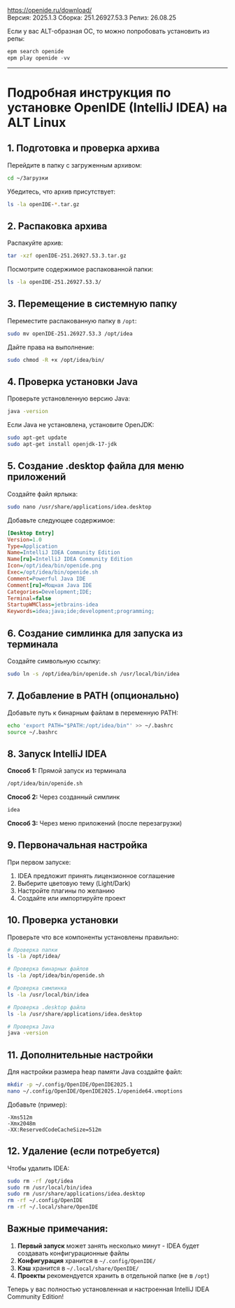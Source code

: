 https://openide.ru/download/
<br/> Версия: 2025.1.3   Сборка: 251.26927.53.3   Релиз: 26.08.25


Если у вас ALT-образная ОС, то можно попробовать установить из репы:
```c
epm search openide
epm play openide -vv
```
----------------------------

# Подробная инструкция по установке OpenIDE (IntelliJ IDEA) на ALT Linux

## 1. Подготовка и проверка архива

Перейдите в папку с загруженным архивом:
```bash
cd ~/Загрузки
```

Убедитесь, что архив присутствует:
```bash
ls -la openIDE-*.tar.gz
```

## 2. Распаковка архива

Распакуйте архив:
```bash
tar -xzf openIDE-251.26927.53.3.tar.gz
```

Посмотрите содержимое распакованной папки:
```bash
ls -la openIDE-251.26927.53.3/
```

## 3. Перемещение в системную папку

Переместите распакованную папку в `/opt`:
```bash
sudo mv openIDE-251.26927.53.3 /opt/idea
```

Дайте права на выполнение:
```bash
sudo chmod -R +x /opt/idea/bin/
```

## 4. Проверка установки Java

Проверьте установленную версию Java:
```bash
java -version
```

Если Java не установлена, установите OpenJDK:
```bash
sudo apt-get update
sudo apt-get install openjdk-17-jdk
```

## 5. Создание .desktop файла для меню приложений

Создайте файл ярлыка:
```bash
sudo nano /usr/share/applications/idea.desktop
```

Добавьте следующее содержимое:
```ini
[Desktop Entry]
Version=1.0
Type=Application
Name=IntelliJ IDEA Community Edition
Name[ru]=IntelliJ IDEA Community Edition
Icon=/opt/idea/bin/openide.png
Exec=/opt/idea/bin/openide.sh
Comment=Powerful Java IDE
Comment[ru]=Мощная Java IDE
Categories=Development;IDE;
Terminal=false
StartupWMClass=jetbrains-idea
Keywords=idea;java;ide;development;programming;
```

## 6. Создание симлинка для запуска из терминала

Создайте символьную ссылку:
```bash
sudo ln -s /opt/idea/bin/openide.sh /usr/local/bin/idea
```

## 7. Добавление в PATH (опционально)

Добавьте путь к бинарным файлам в переменную PATH:
```bash
echo 'export PATH="$PATH:/opt/idea/bin"' >> ~/.bashrc
source ~/.bashrc
```

## 8. Запуск IntelliJ IDEA

**Способ 1:** Прямой запуск из терминала
```bash
/opt/idea/bin/openide.sh
```

**Способ 2:** Через созданный симлинк
```bash
idea
```

**Способ 3:** Через меню приложений (после перезагрузки)

## 9. Первоначальная настройка

При первом запуске:
1. IDEA предложит принять лицензионное соглашение
2. Выберите цветовую тему (Light/Dark)
3. Настройте плагины по желанию
4. Создайте или импортируйте проект

## 10. Проверка установки

Проверьте что все компоненты установлены правильно:
```bash
# Проверка папки
ls -la /opt/idea/

# Проверка бинарных файлов
ls -la /opt/idea/bin/openide.sh

# Проверка симлинка
ls -la /usr/local/bin/idea

# Проверка .desktop файла
ls -la /usr/share/applications/idea.desktop

# Проверка Java
java -version
```

## 11. Дополнительные настройки

Для настройки размера heap памяти Java создайте файл:
```bash
mkdir -p ~/.config/OpenIDE/OpenIDE2025.1
nano ~/.config/OpenIDE/OpenIDE2025.1/openide64.vmoptions
```

Добавьте (пример):
```
-Xms512m
-Xmx2048m
-XX:ReservedCodeCacheSize=512m
```

## 12. Удаление (если потребуется)

Чтобы удалить IDEA:
```bash
sudo rm -rf /opt/idea
sudo rm /usr/local/bin/idea
sudo rm /usr/share/applications/idea.desktop
rm -rf ~/.config/OpenIDE
rm -rf ~/.local/share/OpenIDE
```

## Важные примечания:

1. **Первый запуск** может занять несколько минут - IDEA будет создавать конфигурационные файлы
2. **Конфигурация** хранится в `~/.config/OpenIDE/`
3. **Кэш** хранится в `~/.local/share/OpenIDE/`
4. **Проекты** рекомендуется хранить в отдельной папке (не в `/opt`)

Теперь у вас полностью установленная и настроенная IntelliJ IDEA Community Edition!


